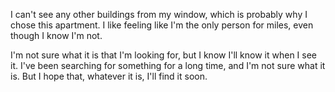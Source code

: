 I can't see any other buildings from my window, which is probably why I chose this apartment. I like feeling like I'm the only person for miles, even though I know I'm not.

I'm not sure what it is that I'm looking for, but I know I'll know it when I see it. I've been searching for something for a long time, and I'm not sure what it is. But I hope that, whatever it is, I'll find it soon.